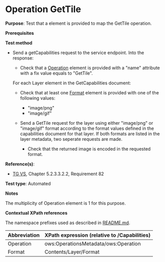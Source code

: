 # Operation GetTile

**Purpose**: Test that a element is provided to map the GetTile operation.

**Prerequisites**

**Test method**

* Send a getCapabilities request to the service endpoint. Into the response:

    * Check that a [Operation](#operation) element is provided with a "name" attribute with a fix value equals to "GetTile".

    For each Layer element in the GetCapabilities document:

    * Check that at least one [Format](#format) element is provided with one of the following values:
      * "image/png"
      * "image/gif"

    * Send a GetTile request for the layer using either "image/png" or "image/gif" format according to the format values defined in the capabilities document for that layer. If both formats are listed in the layer metadata, two seperate requests are made.

      * Check that the returned image is encoded in the requested format.

**Reference(s)**:
* [TG VS](./README.md#ref_TG_VS), Chapter 5.2.3.3.2.2, Requirement 82

**Test type**: Automated

**Notes**

The multiplicity of Operation element is 1 for this purpose.

**Contextual XPath references**

The namespace prefixes used as described in [README.md](./README.md#namespaces).

Abbreviation                                               |  XPath expression (relative to /Capabilities)
---------------------------------------------------------- | -------------------------------------------------------------------------
Operation <a name="operation"></a> | ows:OperationsMetadata/ows:Operation
Format <a name="format"></a> | Contents/Layer/Format